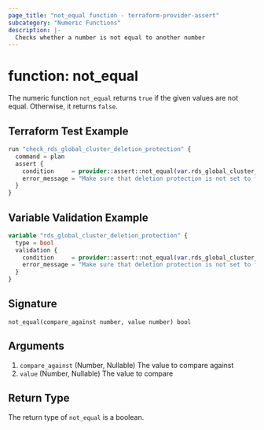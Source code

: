 ```yaml
---
page_title: "not_equal function - terraform-provider-assert"
subcategory: "Numeric Functions"
description: |-
  Checks whether a number is not equal to another number
---
```


# function: not_equal



The numeric function `not_equal` returns `true` if the given values are not equal. Otherwise, it returns `false`.

## Terraform Test Example

```terraform
run "check_rds_global_cluster_deletion_protection" {
  command = plan
  assert {
    condition     = provider::assert::not_equal(var.rds_global_cluster_deletion_protection, false)
    error_message = "Make sure that deletion protection is not set to false"
  }
}
```

## Variable Validation Example

```terraform
variable "rds_global_cluster_deletion_protection" {
  type = bool
  validation {
    condition     = provider::assert::not_equal(var.rds_global_cluster_deletion_protection, false)
    error_message = "Make sure that deletion protection is not set to false"
  }
}
```

## Signature

<!-- signature generated by tfplugindocs -->
```text
not_equal(compare_against number, value number) bool
```

## Arguments

<!-- arguments generated by tfplugindocs -->
1. `compare_against` (Number, Nullable) The value to compare against
1. `value` (Number, Nullable) The value to compare


## Return Type

The return type of `not_equal` is a boolean.

